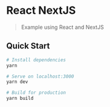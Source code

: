# React NextJS

> Example using React and NextJS

## Quick Start

``` bash
# Install dependencies
yarn

# Serve on localhost:3000
yarn dev

# Build for production
yarn build
```
